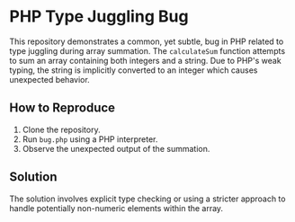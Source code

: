 # PHP Type Juggling Bug
This repository demonstrates a common, yet subtle, bug in PHP related to type juggling during array summation.  The `calculateSum` function attempts to sum an array containing both integers and a string.  Due to PHP's weak typing, the string is implicitly converted to an integer which causes unexpected behavior. 

## How to Reproduce
1. Clone the repository.
2. Run `bug.php` using a PHP interpreter.
3. Observe the unexpected output of the summation.

## Solution
The solution involves explicit type checking or using a stricter approach to handle potentially non-numeric elements within the array.